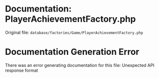 # Documentation: PlayerAchievementFactory.php

Original file: `database/factories/Game/PlayerAchievementFactory.php`

# Documentation Generation Error

There was an error generating documentation for this file: Unexpected API response format